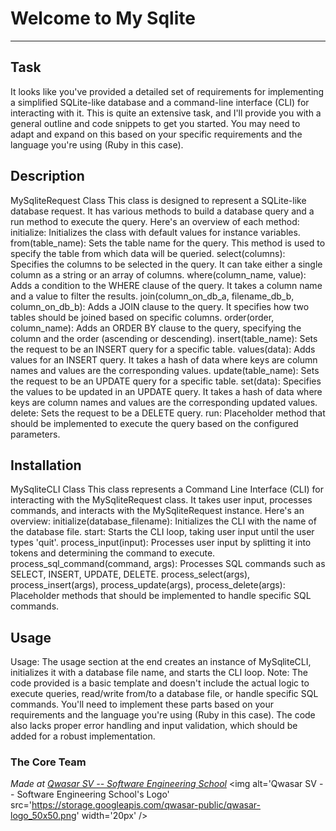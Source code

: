 # Welcome to My Sqlite
***

## Task

It looks like you've provided a detailed set of requirements for implementing a simplified SQLite-like database and 
a command-line interface (CLI) for interacting with it. 
This is quite an extensive task, and I'll provide you with a general outline and code snippets to get you started. 
You may need to adapt and expand on this based on your specific requirements and the language you're using (Ruby in this case).

## Description

MySqliteRequest Class
This class is designed to represent a SQLite-like database request. 
It has various methods to build a database query and a run method to execute the query. Here's an overview of each method:
initialize: Initializes the class with default values for instance variables.
from(table_name): Sets the table name for the query. This method is used to specify the table from which data will be queried.
select(columns): Specifies the columns to be selected in the query. It can take either a single column as a string or an array of columns.
where(column_name, value): Adds a condition to the WHERE clause of the query. It takes a column name and a value to filter the results.
join(column_on_db_a, filename_db_b, column_on_db_b): Adds a JOIN clause to the query. 
It specifies how two tables should be joined based on specific columns.
order(order, column_name): Adds an ORDER BY clause to the query, specifying the column and the order (ascending or descending).
insert(table_name): Sets the request to be an INSERT query for a specific table.
values(data): Adds values for an INSERT query. 
It takes a hash of data where keys are column names and values are the corresponding values.
update(table_name): Sets the request to be an UPDATE query for a specific table.
set(data): Specifies the values to be updated in an UPDATE query.
It takes a hash of data where keys are column names and values are the corresponding updated values.
delete: Sets the request to be a DELETE query.
run: Placeholder method that should be implemented to execute the query based on the configured parameters.

## Installation

MySqliteCLI Class
This class represents a Command Line Interface (CLI) for interacting with the MySqliteRequest class. 
It takes user input, processes commands, and interacts with the MySqliteRequest instance. Here's an overview:
initialize(database_filename): Initializes the CLI with the name of the database file.
start: Starts the CLI loop, taking user input until the user types 'quit'.
process_input(input): Processes user input by splitting it into tokens and determining the command to execute.
process_sql_command(command, args): Processes SQL commands such as SELECT, INSERT, UPDATE, DELETE.
process_select(args), process_insert(args), process_update(args), process_delete(args): 
Placeholder methods that should be implemented to handle specific SQL commands.

## Usage

Usage:
The usage section at the end creates an instance of MySqliteCLI, initializes it with a database file name, and starts the CLI loop.
Note:
The code provided is a basic template and doesn't include the actual logic to execute queries, read/write from/to a database file,
 or handle specific SQL commands. 
 You'll need to implement these parts based on your requirements and the language you're using (Ruby in this case). 
 The code also lacks proper error handling and input validation, which should be added for a robust implementation.


### The Core Team


<span><i>Made at <a href='https://qwasar.io'>Qwasar SV -- Software Engineering School</a></i></span>
<span><img alt='Qwasar SV -- Software Engineering School's Logo' src='https://storage.googleapis.com/qwasar-public/qwasar-logo_50x50.png' width='20px' /></span>
